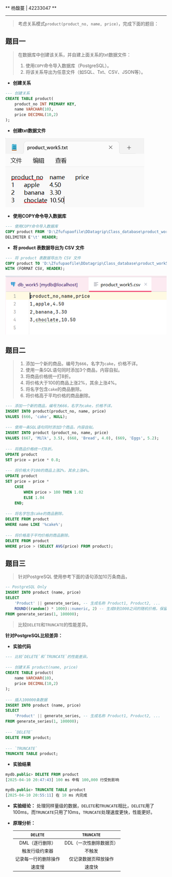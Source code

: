 ** 杨馥蔓 | 42233047 **


---

>考虑关系模式`product(product_no, name, price)`，完成下面的题目：
## 题目一
> 在数据库中创建该关系，并自建上面关系的txt数据文件：
> 
> 1. 使用`COPY`命令导入数据库（PostgreSQL）。
> 2. 将该关系导出为任意文件（如SQL、Txt、CSV、JSON等）。

- **创建关系**

```sql
--- 创建关系  
CREATE TABLE product(  
    product_no INT PRIMARY KEY,  
    name VARCHAR(10),  
    price DECIMAL(10,2)  
);
```

- **创建txt数据文件**

![](attachments/第五次作业-sql/5-img-20250410194808.png)

- **使用COPY命令导入数据库**  

```sql
--- 使用COPY命令导入数据库  
COPY product FROM 'D:\Zfufupaofile\DDatagrip\Class_database\product_work5.txt'
DELIMITER E'\t' HEADER; 
``` 

- **将 product 表数据导出为 CSV 文件**

```sql
--- 将 product 表数据导出为 CSV 文件  
COPY product TO 'D:\Zfufupaofile\DDatagrip\Class_database\product_work5.csv' 
WITH (FORMAT CSV, HEADER);
```

![](attachments/第五次作业-sql/5-img-20250413164148.png)

## 题目二

> 1. 添加一个新的商品，编号为`666`，名字为`cake`，价格不详。
> 2. 使用一条SQL语句同时添加3个商品，内容自拟。
> 3. 将商品价格统一打8折。
> 4. 将价格大于100的商品上涨2%，其余上涨4%。
> 5. 将名字包含`cake`的商品删除。
> 6. 将价格高于平均价格的商品删除。

```sql
--- 添加一个新的商品，编号为666，名字为cake，价格不详。  
INSERT INTO product(product_no, name, price)  
VALUES (666, 'cake', NULL);  

--- 使用一条SQL语句同时添加3个商品，内容自拟。  
INSERT INTO product (product_no, name, price)  
VALUES (667, 'Milk', 3.5), (668, 'Bread', 4.0), (669, 'Eggs', 5.2);  

--- 将商品价格统一打8折。  
UPDATE product  
SET price = price * 0.8;  

--- 将价格大于100的商品上涨2%，其余上涨4%。  
UPDATE product  
SET price = price *  
    CASE  
        WHEN price > 100 THEN 1.02  
        ELSE 1.04  
    END;  

--- 将名字包含cake的商品删除。  
DELETE FROM product  
WHERE name LIKE '%cake%';  

--- 将价格高于平均价格的商品删除。  
DELETE FROM product  
WHERE price > (SELECT AVG(price) FROM product);
```

<div STYLE="page-break-after: always;"></div>

## 题目三

> 针对PostgreSQL
> 使用参考下面的语句添加10万条商品，

```sql
-- PostgreSQL Only
INSERT INTO product (name, price)
SELECT
    'Product' || generate_series, -- 生成名称 Product1, Product2, ...
    ROUND((random() * 1000)::numeric, 2) -- 生成0到1000之间的随机价格，保留2位小数
FROM generate_series(1, 100000);
```

>比较`DELETE`和`TRUNCATE`的性能差异。

**针对PostgreSQL比较差异：**
- **实验代码**

```sql
--- 比较`DELETE`和`TRUNCATE`的性能差异。

--- 创建关系 product(name, price)
CREATE TABLE product(  
    name VARCHAR(10),  
    price DECIMAL(10,2)  
);  

--- 插入100000条数据  
INSERT INTO product (name, price)  
SELECT  
    'Product' || generate_series, -- 生成名称 Product1, Product2, ...    ROUND((random() * 1000)::numeric, 2) -- 生成0到1000之间的随机价格，保留2位小数  
FROM generate_series(1, 100000);
  
--- `DELETE`  
DELETE FROM product;  

--- `TRUNCATE`  
TRUNCATE TABLE product;
```

<div STYLE="page-break-after: always;"></div>

- **实验结果**
```sql
mydb.public> DELETE FROM product
[2025-04-10 20:47:43] 100 ms 中有 100,000 行受到影响
```

```sql
mydb.public> TRUNCATE TABLE product
[2025-04-10 20:55:11] 在 10 ms 内完成
```

- **实验结论：**
处理同样量级的数据，`DELETE`和`TRUNCATE`相比，`DELETE`用了100ms，而`TRUNCATE`只用了10ms，`TRUNCATE`处理速度更快，性能更好。
- **原理分析：**

	| `DELETE` | `TRUNCATE` |
	| :---: | :---: |
	| DML（逐行删除） | DDL（一次性删除数据页）|
	| 触发行级约束器 | 不触发 |
	| 记录每一行的删除操作 | 仅记录数据页释放操作|
	| 速度慢 | 速度快|


